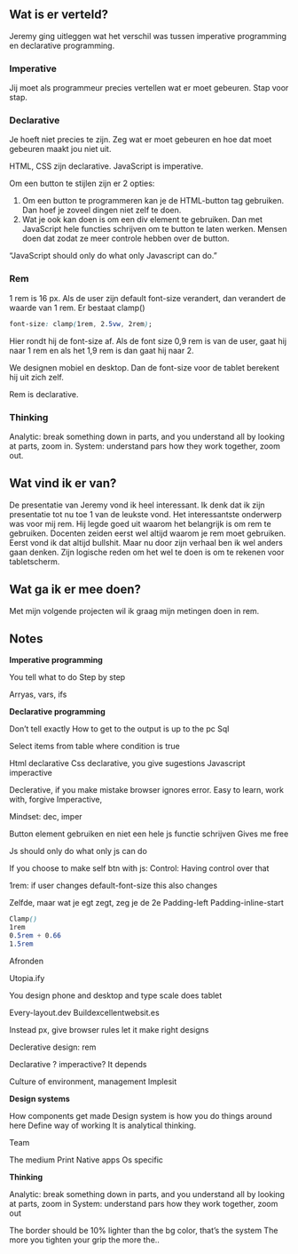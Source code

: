 ## Wat is er verteld?
Jeremy ging uitleggen wat het verschil was tussen imperative programming en declarative programming. 

### Imperative
Jij moet als programmeur precies vertellen wat er moet gebeuren. Stap voor stap. 

### Declarative
Je hoeft niet precies te zijn. Zeg wat er moet gebeuren en hoe dat moet gebeuren maakt jou niet uit. 

HTML, CSS zijn declarative. JavaScript is imperative. 

Om een button te stijlen zijn er 2 opties:

1.	Om een button te programmeren kan je de HTML-button tag gebruiken. Dan hoef je zoveel dingen niet zelf te doen. 
2.	Wat je ook kan doen is om een div element te gebruiken. Dan met JavaScript hele functies schrijven om te button te laten werken. Mensen doen dat zodat ze meer controle hebben over de button. 

“JavaScript should only do what only Javascript can do.” 

### Rem
1 rem is 16 px. Als de user zijn default font-size verandert, dan verandert de waarde van 1 rem. Er bestaat clamp()

```css
font-size: clamp(1rem, 2.5vw, 2rem);
```

Hier rondt hij de font-size af. Als de font size 0,9 rem is van de user, gaat hij naar 1 rem en als het 1,9 rem is dan gaat hij naar 2. 

We designen mobiel en desktop. Dan de font-size voor de tablet berekent hij uit zich zelf. 

Rem is declarative. 

### Thinking
Analytic: break something down in parts, and you understand all by looking at parts, zoom in.
System: understand pars how they work together, zoom out.

## Wat vind ik er van?
De presentatie van Jeremy vond ik heel interessant. Ik denk dat ik zijn presentatie tot nu toe 1 van de leukste vond. Het interessantste onderwerp was voor mij rem. Hij legde goed uit waarom het belangrijk is om rem te gebruiken. Docenten zeiden eerst wel altijd waarom je rem moet gebruiken. Eerst vond ik dat altijd bullshit. Maar nu door zijn verhaal ben ik wel anders gaan denken. Zijn logische reden om het wel te doen is om te rekenen voor tabletscherm. 

## Wat ga ik er mee doen?
Met mijn volgende projecten wil ik graag mijn metingen doen in rem. 

## Notes
**Imperative programming**

You tell what to do
Step by step

Arryas, vars, ifs

**Declarative programming**

Don’t tell exactly
How to get to the output is up to the pc
Sql

Select items from table where condition is true

Html declarative
Css declarative, you give sugestions
Javascript imperactive

Declerative, if you make mistake browser ignores error. Easy to learn, work with, forgive
Imperactive, 

Mindset: dec, imper

Button element gebruiken en niet een hele js functie schrijven
Gives me free

Js should only do what only js can do

If you choose to make self btn with js:
Control: Having control over that

1rem: if user changes default-font-size this also changes

Zelfde, maar wat je egt zegt, zeg je de 2e
Padding-left
Padding-inline-start
```css
Clamp()
1rem
0.5rem + 0.66
1.5rem
```

Afronden

Utopia.ify

You design phone and desktop and type scale does tablet

Every-layout.dev
Buildexcellentwebsit.es

Instead px, give browser rules let it make right designs

Declerative design: rem

Declarative ? imperactive?
It depends

Culture of environment, management
Implesit

**Design systems**

How components get made
Design system is how you do things around here
Define way of working
It is analytical thinking. 

Team

The medium
Print
Native apps
Os specific


**Thinking**

Analytic: break something down in parts, and you understand all by looking at parts, zoom in
System: understand pars how they work together, zoom out

The border should be 10% lighter than the bg color, that’s the system
The more you tighten your grip the more the..

 
